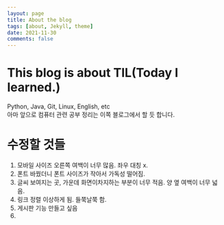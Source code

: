 ```yaml
---
layout: page
title: About the blog
tags: [about, Jekyll, theme]
date: 2021-11-30
comments: false
---
```


# This blog is about TIL(Today I learned.)
Python, Java, Git, Linux, English, etc  
아마 앞으로 컴퓨터 관련 공부 정리는 이쪽 블로그에서 할 듯 합니다.  

# 수정할 것들
1. 모바일 사이즈 오른쪽 여백이 너무 많음. 좌우 대칭 x.  
2. 폰트 바꿨더니 폰트 사이즈가 작아서 가독성 떨어짐.  
3. 글씨 보여지는 곳, 가운데 화면이차지하는 부분이 너무 적음. 양 옆 여백이 너무 넓음.  
4. 링크 정렬 이상하게 됨. 들쭉날쭉 함.  
5. 게시판 기능 만들고 싶음
6. 